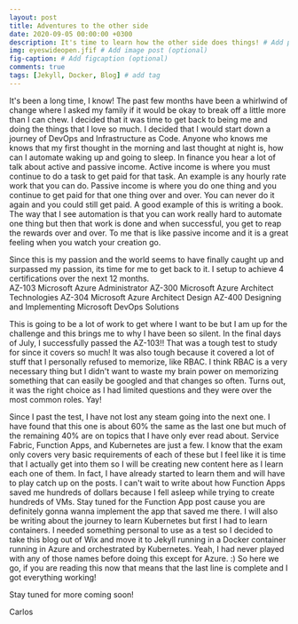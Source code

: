 ```yaml
---
layout: post
title: Adventures to the other side
date: 2020-09-05 00:00:00 +0300
description: It's time to learn how the other side does things! # Add post description (optional)
img: eyeswideopen.jfif # Add image post (optional)
fig-caption: # Add figcaption (optional)
comments: true
tags: [Jekyll, Docker, Blog] # add tag
---
```


It's been a long time, I know!  The past few months have been a whirlwind of change where I asked my family if it would be okay to break off a little more than I can chew.  I decided that it was time to get back to being me and doing the things that I love so much.  I decided that I would start down a journey of DevOps and Infrastructure as Code.  Anyone who knows me knows that my first thought in the morning and last thought at night is, how can I automate waking up and going to sleep.  In finance you hear a lot of talk about active and passive income.  Active income is where you must continue to do a task to get paid for that task.  An example is any hourly rate work that you can do.  Passive income is where you do one thing and you continue to get paid for that one thing over and over.  You can never do it again and you could still get paid.  A good example of this is writing a book.  The way that I see automation is that you can work really hard to automate one thing but then that work is done and when successful, you get to reap the rewards over and over.  To me that is like passive income and it is a great feeling when you watch your creation go.

Since this is my passion and the world seems to have finally caught up and surpassed my passion, its time for me to get back to it.  I setup to achieve 4 certifications over the next 12 months.  
    AZ-103 Microsoft Azure Administrator
    AZ-300 Microsoft Azure Architect Technologies
    AZ-304 Microsoft Azure Architect Design
    AZ-400 Designing and Implementing Microsoft DevOps Solutions

This is going to be a lot of work to get where I want to be but I am up for the challenge and this brings me to why I have been so silent.  In the final days of July, I successfully passed the AZ-103!!  That was a tough test to study for since it covers so much!  It was also tough because it covered a lot of stuff that I personally refused to memorize, like RBAC.  I think RBAC is a very necessary thing but I didn't want to waste my brain power on memorizing something that can easily be googled and that changes so often.  Turns out, it was the right choice as I had limited questions and they were over the most common roles.  Yay!  

Since I past the test, I have not lost any steam going into the next one.  I have found that this one is about 60% the same as the last one but much of the remaining 40% are on topics that I have only ever read about.  Service Fabric, Function Apps, and Kubernetes are just a few.  I know that the exam only covers very basic requirements of each of these but I feel like it is time that I actually get into them so I will be creating new content here as I learn each one of them.  In fact, I have already started to learn them and will have to play catch up on the posts.  I can't wait to write about how Function Apps saved me hundreds of dollars because I fell asleep while trying to create hundreds of VMs. Stay tuned for the Function App post cause you are definitely gonna wanna implement the app that saved me there.  I will also be writing about the journey to learn Kubernetes but first I had to learn containers.  I needed something personal to use as a test so I decided to take this blog out of Wix and move it to Jekyll running in a Docker container running in Azure and orchestrated by Kubernetes.  Yeah, I had never played with any of those names before doing this except for Azure. :)  So here we go, if you are reading this now that means that the last line is complete and I got everything working!

Stay tuned for more coming soon!

Carlos